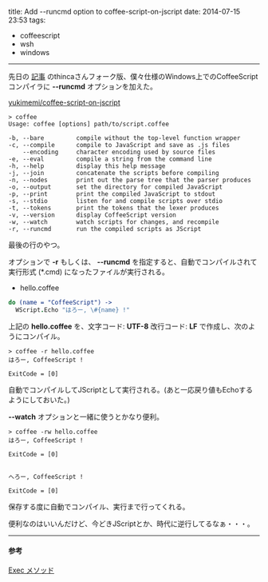 title: Add --runcmd option to coffee-script-on-jscript
date: 2014-07-15 23:53
tags:
  - coffeescript
  - wsh
  - windows
---

先日の [記事](http://yukimemi.github.io/posts/2014-07-14_CoffeeScript%20on%20Windows%20as%20wsh.html) のthincaさんフォーク版、僕々仕様のWindows上でのCoffeeScriptコンパイラに **--runcmd** オプションを加えた。

[yukimemi/coffee-script-on-jscript](https://github.com/yukimemi/coffee-script-on-jscript)

```dosbatch
> coffee
Usage: coffee [options] path/to/script.coffee

-b, --bare         compile without the top-level function wrapper
-c, --compile      compile to JavaScript and save as .js files
    --encoding     character encoding used by source files
-e, --eval         compile a string from the command line
-h, --help         display this help message
-j, --join         concatenate the scripts before compiling
-n, --nodes        print out the parse tree that the parser produces
-o, --output       set the directory for compiled JavaScript
-p, --print        print the compiled JavaScript to stdout
-s, --stdio        listen for and compile scripts over stdio
-t, --tokens       print the tokens that the lexer produces
-v, --version      display CoffeeScript version
-w, --watch        watch scripts for changes, and recompile
-r, --runcmd       run the compiled scripts as JScript
```

最後の行のやつ。

オプションで **-r** もしくは、 **--runcmd** を指定すると、自動でコンパイルされて実行形式 (\*.cmd) になったファイルが実行される。

- hello.coffee

```coffeescript
do (name = "CoffeeScript") ->
  WScript.Echo "はろー, \#{name} !"
```

上記の **hello.coffee** を、文字コード: **UTF-8** 改行コード: **LF** で作成し、次のようにコンパイル。

```dosbatch
> coffee -r hello.coffee
はろー, CoffeeScript !

ExitCode = [0]
```

自動でコンパイルしてJScriptとして実行される。(あと一応戻り値もEchoするようにしておいた。)

**--watch** オプションと一緒に使うとかなり便利。

```dosbatch
> coffee -rw hello.coffee
はろー, CoffeeScript !

ExitCode = [0]


へろー, CoffeeScript !

ExitCode = [0]
```

保存する度に自動でコンパイル、実行まで行ってくれる。

便利なのはいいんだけど、今どきJScriptとか、時代に逆行してるなぁ・・・。

- - -

#### 参考
[Exec メソッド](http://msdn.microsoft.com/ja-jp/library/cc364356.aspx)

